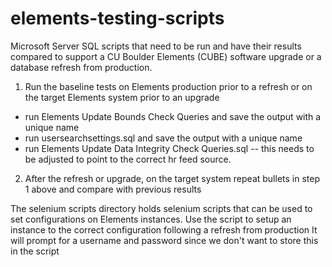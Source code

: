 # elements-testing-scripts

Microsoft Server SQL scripts that need to be run and have their results compared to support a CU Boulder Elements (CUBE) software upgrade or a database refresh from production.

1. Run the baseline tests on Elements production prior to a refresh or on the target Elements system prior to an upgrade
  * run Elements Update Bounds Check Queries and save the output with a unique name
  * run usersearchsettings.sql and save the output with a unique name 
  * run Elements Update Data Integrity Check Queries.sql -- this needs to be adjusted to point to the correct hr feed source.
 
2. After the refresh or upgrade, on the target system repeat bullets in step 1 above and compare with previous results

The selenium scripts directory holds selenium scripts that can be used to set configurations on Elements instances.
Use the script to setup an instance to the correct configuration following a refresh from production
It will prompt for a username and password since we don't want to store this in the script
